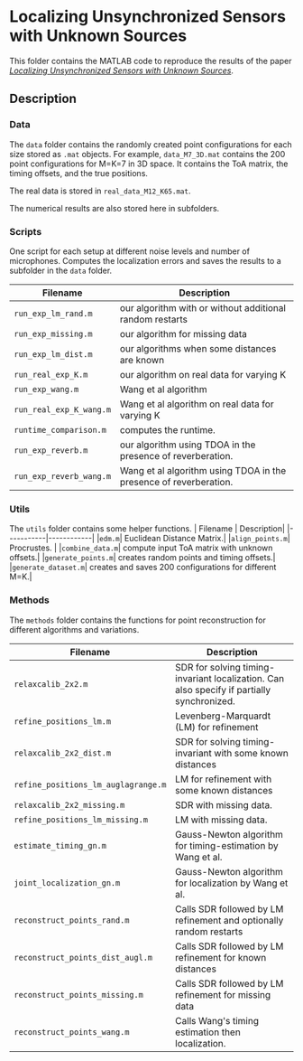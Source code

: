 Localizing Unsynchronized Sensors with Unknown Sources
================================================================

This folder contains the MATLAB code to reproduce the results of the paper [*Localizing Unsynchronized Sensors with Unknown Sources*](https://arxiv.org/abs/2102.03565).


Description
-----------
### Data

The `data` folder contains the randomly created point configurations for each size stored as `.mat` objects. For example, `data_M7_3D.mat` contains the 200 point configurations for M=K=7 in 3D space. It contains the ToA matrix, the timing offsets, and the true positions.

The real data is stored in `real_data_M12_K65.mat`.

The numerical results are also stored here in subfolders.

### Scripts

One script for each setup at different noise levels and number of microphones. Computes the localization errors and saves the results to a subfolder in the `data` folder.

| Filename | Description|
|-----------|------------|
|`run_exp_lm_rand.m`| our algorithm with or without additional random restarts|
|`run_exp_missing.m`| our algorithm for missing data|
|`run_exp_lm_dist.m`| our algorithms when some distances are known|
|`run_real_exp_K.m`| our algorithm on real data for varying K|
|`run_exp_wang.m`| Wang et al algorithm|
|`run_real_exp_K_wang.m`| Wang et al algorithm on real data for varying K|
|`runtime_comparison.m`| computes the runtime.|
|`run_exp_reverb.m`| our algorithm using TDOA in the presence of reverberation.|
|`run_exp_reverb_wang.m`| Wang et al algorithm using TDOA in the presence of reverberation.|




### Utils

The `utils` folder contains some helper functions.
| Filename | Description|
|-----------|------------|
|`edm.m`| Euclidean Distance Matrix.|
|`align_points.m`| Procrustes. |
|`combine_data.m`| compute input ToA matrix with unknown offsets.|
|`generate_points.m`| creates random points and timing offsets.|
|`generate_dataset.m`| creates and saves 200 configurations for different M=K.|

### Methods

The `methods` folder contains the functions for point reconstruction for different algorithms and variations.

| Filename | Description|
|-----------|------------|
|`relaxcalib_2x2.m`| SDR for solving timing-invariant localization. Can also specify if partially synchronized.|
|`refine_positions_lm.m`| Levenberg-Marquardt (LM) for refinement|
|`relaxcalib_2x2_dist.m`| SDR for solving timing-invariant with some known distances|
|`refine_positions_lm_auglagrange.m`| LM for refinement with some known distances|
|`relaxcalib_2x2_missing.m`| SDR with missing data.|
|`refine_positions_lm_missing.m`| LM with missing data.|
|`estimate_timing_gn.m`| Gauss-Newton algorithm for timing-estimation by Wang et al.|
|`joint_localization_gn.m`| Gauss-Newton algorithm for localization by Wang et al.|
|`reconstruct_points_rand.m`| Calls SDR followed by LM refinement and optionally random restarts|
|`reconstruct_points_dist_augl.m`| Calls SDR followed by LM refinement for known distances|
|`reconstruct_points_missing.m`| Calls SDR followed by LM refinement for missing data|
|`reconstruct_points_wang.m`| Calls Wang's timing estimation then localization.|

